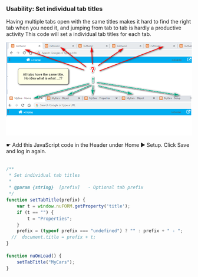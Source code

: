 ###  Usability: Set individual tab titles

Having multiple tabs open with the same titles makes it hard to find the right tab when you need it, and jumping from tab to tab is hardly a productive activity
This code will set a individual tab titles for each tab.

<p align="left">
  <img src="screenshots/setting_tabs_titles.png" >
</p>

☛  Add this JavaScript code in the Header under Home ► Setup. Click Save and log in again.

```javascript

/**
 * Set individual tab titles
 *
 * @param {string}  [prefix]   - Optional tab prefix
 */
function setTabTitle(prefix) {
    var t = window.nuFORM.getProperty('title');
    if (t == "") {
        t = "Properties";
    }
    prefix = (typeof prefix === "undefined") ? "" : prefix + " - ";
  //  document.title = prefix + t;
}    

function nuOnLoad() {
    setTabTitle("MyCars");   
}
```
